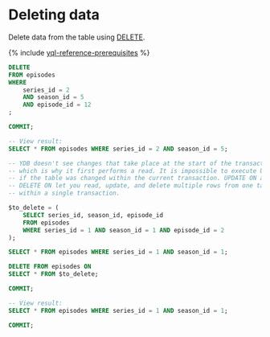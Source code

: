 # Deleting data

Delete data from the table using [DELETE](../reference/syntax/delete.md).

{% include [yql-reference-prerequisites](_includes/yql_tutorial_prerequisites.md) %}

```sql
DELETE
FROM episodes
WHERE
    series_id = 2
    AND season_id = 5
    AND episode_id = 12
;

COMMIT;

-- View result:
SELECT * FROM episodes WHERE series_id = 2 AND season_id = 5;

-- YDB doesn't see changes that take place at the start of the transaction,
-- which is why it first performs a read. It is impossible to execute UPDATE or DELETE on
-- if the table was changed within the current transaction. UPDATE ON and
-- DELETE ON let you read, update, and delete multiple rows from one table
-- within a single transaction.

$to_delete = (
    SELECT series_id, season_id, episode_id
    FROM episodes
    WHERE series_id = 1 AND season_id = 1 AND episode_id = 2
);

SELECT * FROM episodes WHERE series_id = 1 AND season_id = 1;

DELETE FROM episodes ON
SELECT * FROM $to_delete;

COMMIT;

-- View result:
SELECT * FROM episodes WHERE series_id = 1 AND season_id = 1;

COMMIT;
```
